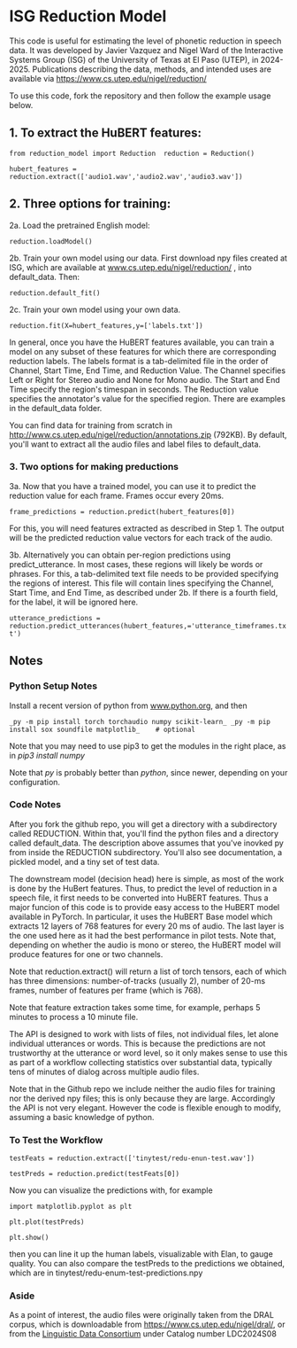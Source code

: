 # ISG Reduction Model

This code is useful for estimating the level of phonetic reduction in speech data.  It was developed by Javier Vazquez and Nigel Ward of the Interactive Systems Group (ISG) of the University of Texas at El Paso (UTEP), in 2024-2025.  Publications describing the data, methods, and intended uses are available via https://www.cs.utep.edu/nigel/reduction/

To use this code, fork the repository and then follow the example usage below.  


## 1. To extract the HuBERT features:

`
from reduction_model import Reduction 
reduction = Reduction()
`

`
hubert_features = reduction.extract(['audio1.wav','audio2.wav','audio3.wav'])
`


## 2. Three options for training:

2a. Load the pretrained English model:

`
reduction.loadModel()
`

2b. Train your own model using our data. First download npy files
created at ISG, which are available at
www.cs.utep.edu/nigel/reduction/ , into default_data.  Then:


`
reduction.default_fit()
`

2c. Train your own model using your own data. 

`
reduction.fit(X=hubert_features,y=['labels.txt'])
`

In general, once you have the HuBERT features available, you can train
 a model on any subset of these features for which there are
 corresponding reduction labels. The labels format is a tab-delimited
 file in the order of Channel, Start Time, End Time, and Reduction
 Value. The Channel specifies Left or Right for Stereo audio and None
 for Mono audio. The Start and End Time specify the region's timespan
 in seconds. The Reduction value specifies the annotator's value for
 the specified region. There are examples in the
 default_data folder.

You can find data for training from scratch in
 http://www.cs.utep.edu/nigel/reduction/annotations.zip (792KB).  By
 default, you'll want to extract all the audio files and label files
 to default_data.


### 3. Two options for making preductions

3a. Now that you have a trained model, you can use it to predict the
reduction value for each frame.  Frames occur every 20ms.

`
frame_predictions = reduction.predict(hubert_features[0])
`

For this, you will need features extracted as described in Step 1.
The output will be the predicted reduction value vectors for each
track of the audio.

3b. Alternatively you can obtain per-region predictions using
 predict_utterance.  In most cases, these regions will likely be words
 or phrases. For this, a tab-delimited text file needs to be provided
 specifying the regions of interest.  This file will contain lines
 specifying the Channel, Start Time, and End Time, as described under
 2b.  If there is a fourth field, for the label, it will be ignored here.  


`
utterance_predictions = reduction.predict_utterances(hubert_features,='utterance_timeframes.txt')
`

## Notes


### Python Setup Notes

Install a recent version of python from www.python.org, and then 

`
_py -m pip install torch torchaudio numpy scikit-learn_
_py -m pip install sox soundfile matplotlib_    # optional
`

Note that you may need to use pip3 to get the modules in the right place, as in *pip3 install numpy*

Note that *py* is probably better than _python_, since newer,
depending on your configuration.


### Code Notes

After you fork the github repo, you will get a directory with a
subdirectory called REDUCTION.  Within that, you'll find the python
files and a directory called default_data.  The description above
assumes that you've inovked py from inside the REDUCTION subdirectory.
You'll also see documentation, a pickled model, and a tiny set of test
data.

The downstream model (decision head) here is simple, as most of the
work is done by the HuBert features.  Thus, to predict the level of
reduction in a speech file, it first needs to be converted into HuBERT
features. Thus a major funcion of this code is to provide easy access
to the HuBERT model available in PyTorch. In particular, it uses the
HuBERT Base model which extracts 12 layers of 768 features for every
20 ms of audio. The last layer is the one used here as it had the best
performance in pilot tests. Note that, depending on whether the audio
is mono or stereo, the HuBERT model will produce features for one or
two channels.

Note that reduction.extract() will return a list of torch tensors,
each of which has three dimensions: number-of-tracks (usually 2),
number of 20-ms frames, number of features per frame (which is 768).

Note that feature extraction takes some time, for example, perhaps 5
minutes to process a 10 minute file.

The API is designed to work with lists of files, not individual files,
let alone individual utterances or words.  This is because the
predictions are not trustworthy at the utterance or word level, so it
only makes sense to use this as part of a workflow collecting
statistics over substantial data, typically tens of minutes of dialog
across multiple audio files.

Note that in the Github repo we include neither the audio files for
training nor the derived npy files; this is only because they are
large.  Accordingly the API is not very elegant.  However the code is
flexible enough to modify, assuming a basic knowledge of python.


### To Test the Workflow


`
testFeats = reduction.extract(['tinytest/redu-enun-test.wav'])
`

`testPreds = reduction.predict(testFeats[0])
`

Now you can visualize the predictions with, for example

`
    import matplotlib.pyplot as plt
`

`
plt.plot(testPreds)
`

`
plt.show()
`

then you can line it up the human labels, visualizable with Elan, to gauge quality. 
You can also compare the testPreds to the predictions we obtained, which are in tinytest/redu-enum-test-predictions.npy

### Aside

As a point of interest, the audio files were originally taken from
 the DRAL corpus, which is downloadable from https://www.cs.utep.edu/nigel/dral/, or from 
 the [Linguistic Data Consortium](https://www.ldc.upenn.edu/) under Catalog number LDC2024S08

